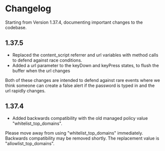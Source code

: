 # Changelog

Starting from Version 1.37.4, documenting important changes to the codebase.

## 1.37.5

- Replaced the content_script referrer and url variables with method calls to defend against race conditions.
- Added a url parameter to the keyDown and keyPress states, to flush the buffer when the url changes

Both of these changes are intended to defend against rare events where we think someone can create a false alert
if the password is typed in and the url rapidly changes.

## 1.37.4

-  Added backwards compatibility with the old managed policy value "whitelist_top_domains".  

Please move away from using "whitelist_top_domains" immediately.  Backwards compatibility may be removed shortly.
The replacement value is "allowlist_top_domains".  
